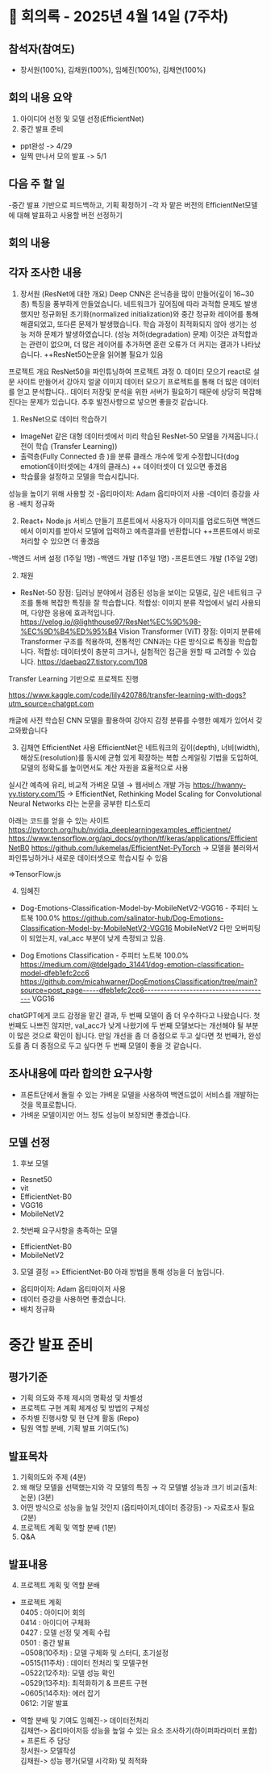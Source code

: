 # 📝 회의록 - 2025년 4월 14일 (7주차)

## 참석자(참여도)
- 장서원(100%), 김채원(100%), 임혜진(100%), 김채연(100%)

## 회의 내용 요약
1) 아이디어 선정 및 모델 선정(EfficientNet)
2) 중간 발표 준비
- ppt완성 -> 4/29
- 일찍 만나서 모의 발표 -> 5/1

## 다음 주 할 일
-중간 발표 기반으로 피드백하고, 기획 확정하기
-각 자 맡은 버전의 EfficientNet모델에 대해 발표하고 사용할 버전 선정하기

## 회의 내용 

## 각자 조사한 내용 ##
1) 장서원
(ResNet에 대한 개요)
Deep CNN은 은닉층을 많이 만들어(깊이 16~30층) 특징을 풍부하게 만들었습니다.
네트워크가 깊어짐에 따라 과적합 문제도 발생했지만 정규화된 초기화(normalized initialization)와 중간 정규화 레이어를 통해 해결되었고, 또다른 문제가 발생했습니다.
학습 과정이 최적화되지 않아 생기는 성능 저하 문제가 발생하였습니다. (성능 저하(degradation) 문제) 이것은 과적합과는 관련이 없으며, 더 많은 레이어를 추가하면 훈련 오류가 더 커지는 결과가 나타났습니다.
++ResNet50논문을 읽어볼 필요가 있음

프로젝트 개요
ResNet50을 파인튜닝하여 
프로젝트 과정
0. 데이터 모으기
react로 설문 사이트 만들어서 강아지 얼굴 이미지 데이터 모으기 프로젝트를 통해 더 많은 데이터를 얻고 분석합니다.. 데이터 저장및 분석을 위한 서버가 필요하기 때문에 상당히 복잡해진다는 문제가 있습니다.
추후 발전사항으로 넣으면 좋을것 같습니다.

1. ResNet으로 데이터 학습하기
- ImageNet 같은 대형 데이터셋에서 미리 학습된 ResNet-50 모델을 가져옵니다.( 전이 학습 (Transfer Learning))
- 출력층(Fully Connected 층 )을 분류 클래스 개수에 맞게 수정합니다(dog emotion데이터셋에는 4개의 클래스)
++ 데이터셋이 더 있으면 좋겠음
- 학습률을 설정하고 모델을 학습시킵니다.

성능을 높이기 위해 사용할 것
-옵티마이저: Adam 옵티마이저 사용
-데이터 증강을 사용
-배치 정규화

2. React+ Node.js 서비스 만들기
프론트에서 사용자가 이미지를 업로드하면 백엔드에서 이미지를 받아서 모델에 입력하고 예측결과를 반환합니다
++프론트에서 바로 처리할 수 있으면 더 좋겠음

-백엔드 서버 설정 (1주일 1명)
-백엔드 개발 (1주일 1명)
-프론트엔드 개발 (1주일 2명)


2) 채원

- ResNet-50
장점: 딥러닝 분야에서 검증된 성능을 보이는 모델로, 깊은 네트워크 구조를 통해 복잡한 특징을 잘 학습합니다.
적합성: 이미지 분류 작업에서 널리 사용되며, 다양한 응용에 효과적입니다.​
https://velog.io/@lighthouse97/ResNet%EC%9D%98-%EC%9D%B4%ED%95%B4
Vision Transformer (ViT)
장점: 이미지 분류에 Transformer 구조를 적용하여, 전통적인 CNN과는 다른 방식으로 특징을 학습합니다.
적합성: 데이터셋이 충분히 크거나, 실험적인 접근을 원할 때 고려할 수 있습니다.
https://daebaq27.tistory.com/108

Transfer Learning 기반으로 프로젝트 진행 

https://www.kaggle.com/code/lily420786/transfer-learning-with-dogs?utm_source=chatgpt.com  

캐글에 사전 학습된 CNN 모델을 활용하여 강아지 감정 분류를 수행한 예제가 있어서 갖고와봤습니다 



3) 김채연
EfficientNet 사용
EfficientNet은 네트워크의 깊이(depth), 너비(width), 해상도(resolution)를 동시에 균형 있게 확장하는 복합 스케일링 기법을 도입하여, 모델의 정확도를 높이면서도 계산 자원을 효율적으로 사용

실시간 예측에 유리, 비교적 가벼운 모델  → 웹서비스 개발 가능
https://hwanny-yy.tistory.com/15 → EfficientNet, Rethinking Model Scaling for Convolutional Neural Networks 라는 논문을 공부한 티스토리

아래는 코드를 얻을 수 있는 사이트
https://pytorch.org/hub/nvidia_deeplearningexamples_efficientnet/
https://www.tensorflow.org/api_docs/python/tf/keras/applications/EfficientNetB0
https://github.com/lukemelas/EfficientNet-PyTorch 
→ 모델을 불러와서 파인튜닝하거나 새로운 데이터셋으로 학습시킬 수 있음

=>TensorFlow.js 



4) 임혜진
- Dog-Emotions-Classification-Model-by-MobileNetV2-VGG16 - 주피터 노트북 100.0%
https://github.com/salinator-hub/Dog-Emotions-Classification-Model-by-MobileNetV2-VGG16
MobileNetV2
다만 오버피팅이 되었는지, val_acc 부분이 낮게 측정되고 있음.

- Dog Emotions Classification - 주피터 노트북 100.0%
https://medium.com/@tdelgado_31441/dog-emotion-classification-model-dfeb1efc2cc6
https://github.com/micahwarner/DogEmotionsClassification/tree/main?source=post_page-----dfeb1efc2cc6---------------------------------------
VGG16

chatGPT에게 코드 감정을 맡긴 결과, 두 번째 모델이 좀 더 우수하다고 나왔습니다. 첫 번째도 나쁘진 않지만, val_acc가 낮게 나왔기에 두 번째 모델보다는 개선해야 될 부분이 많은 것으로 확인이 됩니다. 만일 개선을 좀 더 중점으로 두고 싶다면 첫 번째가, 완성도를 좀 더 중점으로 두고 싶다면 두 번째 모델이 좋을 것 같습니다. 



## 조사내용에 따라 합의한 요구사항 ##
- 프론트단에서 돌릴 수 있는 가벼운 모델을 사용하여 백엔드없이 서비스를 개발하는 것을 목표로합니다. 
- 가벼운 모델이지만 어느 정도 성능이 보장되면 좋겠습니다.

## 모델 선정 ##
1) 후보 모델
- Resnet50 
- vit
- EfficientNet-B0
- VGG16
- MobileNetV2

2) 첫번째 요구사항을 충족하는 모델
- EfficientNet-B0
- MobileNetV2

3) 모델 결정 => EfficientNet-B0
아래 방법을 통해 성능을 더 높입니다.
- 옵티마이저: Adam 옵티마이저 사용
- 데이터 증강을 사용하면 좋겠습니다.
- 배치 정규화

# 중간 발표 준비 #

## 평가기준 ##
- 기획 의도와 주제 제시의 명확성 및 차별성
- 프로젝트 구현 계획 체계성 및 방법의 구체성
- 주차별 진행사항 및 현 단계 활동 (Repo)
- 팀원 역할 분배, 기획 발표 기여도(%)


## 발표목차 ##
1. 기획의도와 주제 (4분)
2. 왜 해당 모델을 선택했는지와 각 모델의 특징 → 각 모델별 성능과 크기 비교(출처: 논문) (3분)
3. 어떤 방식으로 성능을 높일 것인지 (옵티마이저,데이터 증강등) -> 자료조사 필요 (2분)
4. 프로젝트 계획 및 역할 분배 (1분)
5. Q&A

## 발표내용 ##

4. 프로젝트 계획 및 역할 분배
- 프로젝트 계획 </br>
0405 : 아이디어 회의 </br>
0414 : 아이디어 구체화 </br>
0427 : 모델 선정 및 계획 수립 </br>
0501 : 중간 발표 </br>
~0508(10주차) : 모델 구체화 및 스터디, 초기설정 </br>
~0515(11주차) : 데이터 전처리 및 모델구현  </br>
~0522(12주차): 모델 성능 확인 </br>
~0529(13주차): 최적화하기 & 프론트 구현 </br>
~0605(14주차): 에러 잡기 </br>
0612: 기말 발표 </br>

- 역할 분배 및 기여도
임혜진-> 데이터전처리 </br>
김채연-> 옵티마이저등 성능을 높일 수 있는 요소 조사하기(하이퍼파라미터 포함) + 프론트 주 담당  </br>
장서원-> 모델작성 </br>
김채원-> 성능 평가(모델 시각화) 및 최적화 </br>
